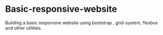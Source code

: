 # Basic-responsive-website
Building a basic responsive website using bootstrap , grid-system, flexbox and other utilities.
